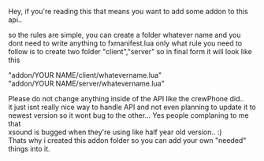 Hey, if you're reading this that means you want to add some addon to this api..

so the rules are simple, you can create a folder whatever name and you dont need
to write anything to fxmanifest.lua only what rule you need to follow is to create
two folder "client","server" so in final form it will look like this

"addon/YOUR NAME/client/whatevername.lua"<br>
"addon/YOUR NAME/server/whatevername.lua"

Please do not change anything inside of the API like the crewPhone did..<br>
it just isnt really nice way to handle API and not even planning to update it to<br>
newest version so it wont bug to the other... Yes people complaning to me that<br>
xsound is bugged when they're using like half year old version.. :)<br>
Thats why i created this addon folder so you can add your own "needed" things into it.<br>